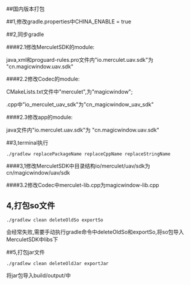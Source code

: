 ##国内版本打包

##1,修改gradle.properties中CHINA_ENABLE = true

##2,同步gradle

####2.1修改MerculetSDK的module:

java,xml和proguard-rules.pro文件内"io.merculet.uav.sdk"为 "cn.magicwindow.uav.sdk"

####2.2修改Codec的module:

CMakeLists.txt文件中"merculet",为"magicwindow"; 

.cpp中"io_merculet_uav_sdk"为"cn_magicwindow_uav_sdk"

####2.3修改app的module:

java文件内"io.merculet.uav.sdk"为 "cn.magicwindow.uav.sdk"

##3,terminal执行

```
./gradlew replacePackageName replaceCppName replaceStringName
```

####3,1修改MerculetSDK中目录结构io/merculet/uav/sdk为cn/magicwindow/uav/sdk

####3.2修改Codec中merculet-lib.cpp为magicwindow-lib.cpp

## 4,打包so文件

```
./gradlew clean deleteOldSo exportSo
```

会经常失败,需要手动执行gradle命令中deleteOldSo和exportSo,将so包导入MerculetSDK中libs下

##5,打包jar文件

```
./gradlew clean deleteOldJar exportJar
```

将jar包导入build/output/中



